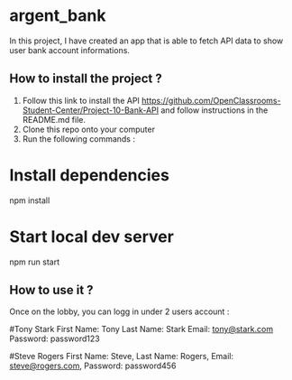 # argent_bank

In this project, I have created an app that is able to fetch API data to show user bank account informations. 

## How to install the project ? 

1. Follow this link to install the API https://github.com/OpenClassrooms-Student-Center/Project-10-Bank-API and follow instructions in the README.md file. 
2. Clone this repo onto your computer
3. Run the following commands : 

# Install dependencies
npm install

# Start local dev server
npm run start


 ## How to use it ? 
 
 Once on the lobby, you can logg in under 2 users account :
 
#Tony Stark
First Name: Tony
Last Name: Stark
Email: tony@stark.com
Password: password123

#Steve Rogers
First Name: Steve,
Last Name: Rogers,
Email: steve@rogers.com,
Password: password456
